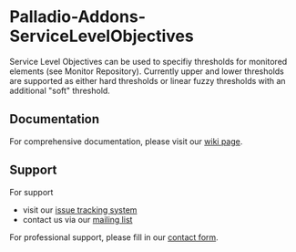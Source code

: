 # Palladio-Addons-ServiceLevelObjectives
Service Level Objectives can be used to specifiy thresholds for monitored elements (see Monitor Repository). Currently upper and lower thresholds are supported as either hard thresholds or linear fuzzy thresholds with an additional "soft" threshold.

## Documentation
For comprehensive documentation, please visit our [wiki page](https://sdqweb.ipd.kit.edu/wiki/PCM_AddOns).

## Support
For support
* visit our [issue tracking system](https://palladio-simulator.com/jira)
* contact us via our [mailing list](https://lists.ira.uni-karlsruhe.de/mailman/listinfo/palladio-dev)

For professional support, please fill in our [contact form](http://www.palladio-simulator.com/about_palladio/support/).
